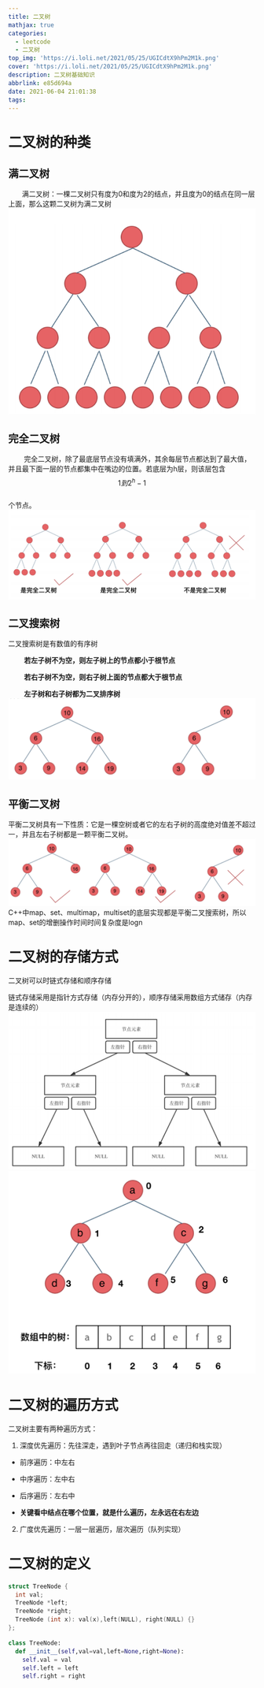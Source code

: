```yaml
---
title: 二叉树
mathjax: true
categories:
  - leetcode
  - 二叉树
top_img: 'https://i.loli.net/2021/05/25/UGICdtX9hPm2M1k.png'
cover: 'https://i.loli.net/2021/05/25/UGICdtX9hPm2M1k.png'
description: 二叉树基础知识
abbrlink: e85d694a
date: 2021-06-04 21:01:38
tags:
---
```


# 二叉树的种类
## 满二叉树
&emsp;&emsp;满二叉树：一棵二叉树只有度为0和度为2的结点，并且度为0的结点在同一层上面，那么这颗二叉树为满二叉树
!["满二叉树"](二叉树/满二叉树.png)
## 完全二叉树
&emsp;&emsp; 完全二叉树，除了最底层节点没有填满外，其余每层节点都达到了最大值，并且最下面一层的节点都集中在嘴边的位置。若底层为h层，则该层包含
 $$ 1 到 2 ^ h - 1 $$  
 个节点。
 !["完全二叉树"](二叉树/完全二叉树.png)
 ## 二叉搜索树
 二叉搜索树是有数值的有序树

 &emsp;&emsp; **若左子树不为空，则左子树上的节点都小于根节点**

 &emsp;&emsp; **若右子树不为空，则右子树上面的节点都大于根节点**
 
 &emsp;&emsp; **左子树和右子树都为二叉排序树**
 !["搜索树"](二叉树/搜索树.png)
 ## 平衡二叉树
 平衡二叉树具有一下性质：它是一棵空树或者它的左右子树的高度绝对值差不超过一，并且左右子树都是一颗平衡二叉树。
  !["平衡二叉树"](二叉树/平衡.png)
C++中map、set、multimap，multiset的底层实现都是平衡⼆叉搜索树，所以map、set的增删操作时间时间复杂度是logn

# 二叉树的存储方式
二叉树可以时链式存储和顺序存储

链式存储采用是指针方式存储（内存分开的），顺序存储采用数组方式储存（内存是连续的）
!["链式"](二叉树/链式.png)
!["数组"](二叉树/数组.png)

# 二叉树的遍历方式
二叉树主要有两种遍历方式：

1. 深度优先遍历：先往深走，遇到叶子节点再往回走（递归和栈实现）
- 前序遍历：中左右
- 中序遍历：左中右
- 后序遍历：左右中 

- **关键看中结点在哪个位置，就是什么遍历，左永远在右左边**
2. 广度优先遍历：一层一层遍历，层次遍历（队列实现）

# 二叉树的定义

```c++
struct TreeNode {
  int val;
  TreeNode *left;
  TreeNode *right;
  TreeNode (int x): val(x),left(NULL), right(NULL) {}
};
```
```python
class TreeNode:
  def __init__(self,val=val,left=None,right=None):
    self.val = val
    self.left = left
    self.right = right
```